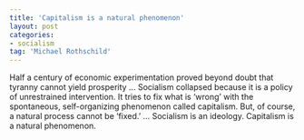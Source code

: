 ```yaml
---
title: 'Capitalism is a natural phenomenon'
layout: post
categories:
- socialism
tag: 'Michael Rothschild'
---
```


Half a century of economic experimentation proved beyond doubt that tyranny cannot yield prosperity … Socialism collapsed because it is a policy of unrestrained intervention. It tries to fix what is ‘wrong’ with the spontaneous, self-organizing phenomenon called capitalism. But, of course, a natural process cannot be ‘fixed.’ … Socialism is an ideology. Capitalism is a natural phenomenon.